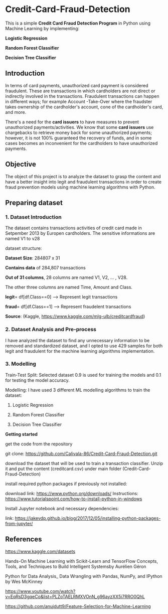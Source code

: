 # Credit-Card-Fraud-Detection

This is a simple **Credit Card Fraud Detection Program** in Python using Machine Learning by implementing:

**Logistic Regression**

**Random Forest Classifier**

**Decision Tree Classifier**

## Introduction
In terms of card payments, unauthorized card payment is considered fraudulent. These are transactions in which cardholders are not direct or indirectly involved in the transactions. Fraudulent transactions can happen in different ways; for example Account -Take-Over where the fraudster takes ownership of the cardholder's account, cone of the cardholder's card, and more.

There's a need for the **card issuers** to have measures to prevent unauthorized payments/activities. We know that some **card issuers** use chargebacks to retrieve money back for some unauthorized payments; however, it is not 100% guaranteed the recovery of funds, and in some cases becomes an inconvenient for the cardholders to have unauthorized payments.

## Objective
The object of this project is to analyze the dataset to grasp the content and have a better insight into legit and fraudulent transactions in order to create fraud prevention models using machine learning algorithms with Python.

## Preparing dataset

### 1. Dataset Introduction
The dataset contains transactions activities of credit card made in Setpember 2013 by Europen cardholders. The sensitive informations are named V1 to v28

dataset structure:

 **Dataset Size**: 284807 x 31

 **Contains data** of 284,807 transactions

 **Out of 31 columns**, 28 columns are named V1, V2, … , V28.

 The other three columns are named Time, Amount and Class.

 **legit**= df[df.Class==0] --> Represent legit transactions

 **fraud**= df[df.Class==1] --> Represent fraudelent transactions

 **Source**: (Kaggle, https://www.kaggle.com/mlg-ulb/creditcardfraud)

### 2. Dataset Analysis and Pre-process
I have analyzed the dataset to find any unnecessary information to be removed and standardized dataset, and I opted to use 429 samples for both legit and fraudulent for the machine learning algorithms implementation.

### 3. Modelling
Train-Test Split: Selected dataset 0.9 is used for training the models and 0.1 for testing the model accuracy.

Modelling: I have used 3 different ML modelling algorithms to train the dataset:

 1. Logistic Regression

 2. Random Forest Classifier

 3. Decision Tree Classifier
 
**Getting started**

get the code from the repository

git clone: https://github.com/Calivala-86/Credit-Card-Fraud-Detection.git

download the dataset that will be used to train a transaction classifier. Unzip it and put the content (creditcard.csv) under main folder (Credit-Card-Fraud-Detection)

install required python packages if previously not installed:

download link:
https://www.python.org/downloads/ 
Instructions: https://www.tutorialspoint.com/how-to-install-python-in-windows

Install Jupyter notebook and necessary dependencies:

link: https://jakevdp.github.io/blog/2017/12/05/installing-python-packages-from-jupyter/

## References

https://www.kaggle.com/datasets

Hands-On Machine Learning with Scikit-Learn and TensorFlow Concepts, Tools, and Techniques to Build Intelligent Systemsby Aurélien Géron

Python for Data Analysis_ Data Wrangling with Pandas, NumPy, and IPython by Wes McKinney

https://www.youtube.com/watch?v=EqRsD3gqeCo&list=PLZoTAELRMXVOnN_g96ayzXX5i7RRO0QhL

https://github.com/anujdutt9/Feature-Selection-for-Machine-Learning
